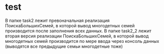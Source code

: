 ﻿# test
В папке task2 лежит превоначальная реализация ПоискаБольшихСемей, в которой вывод многодетных семей производится после заполнения всех данных.
В папке task2_2 лежит вторая версия реализации ПоискаБольшихСемей, в которой вывод многодетных семей производится по мере ввода через консоль данных (выводятся все предыдущие семьи многодетные тоже)
